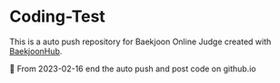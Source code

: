 # Coding-Test
This is a auto push repository for Baekjoon Online Judge created with [BaekjoonHub](https://github.com/BaekjoonHub/BaekjoonHub).

🌟 From 2023-02-16 end the auto push and post code on github.io
